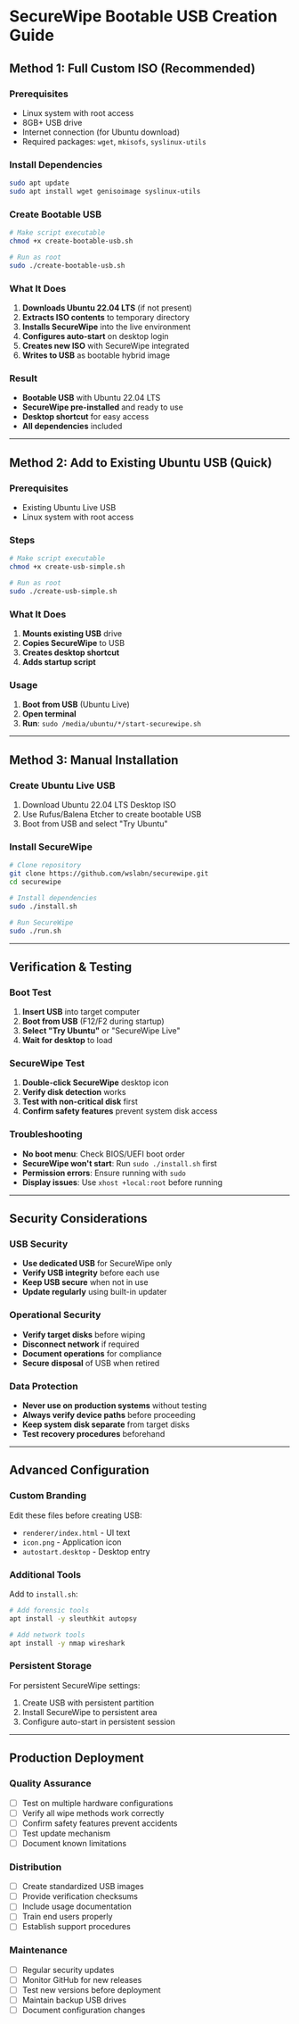 # SecureWipe Bootable USB Creation Guide

## Method 1: Full Custom ISO (Recommended)

### Prerequisites
- Linux system with root access
- 8GB+ USB drive
- Internet connection (for Ubuntu download)
- Required packages: `wget`, `mkisofs`, `syslinux-utils`

### Install Dependencies
```bash
sudo apt update
sudo apt install wget genisoimage syslinux-utils
```

### Create Bootable USB
```bash
# Make script executable
chmod +x create-bootable-usb.sh

# Run as root
sudo ./create-bootable-usb.sh
```

### What It Does
1. **Downloads Ubuntu 22.04 LTS** (if not present)
2. **Extracts ISO contents** to temporary directory
3. **Installs SecureWipe** into the live environment
4. **Configures auto-start** on desktop login
5. **Creates new ISO** with SecureWipe integrated
6. **Writes to USB** as bootable hybrid image

### Result
- **Bootable USB** with Ubuntu 22.04 LTS
- **SecureWipe pre-installed** and ready to use
- **Desktop shortcut** for easy access
- **All dependencies** included

---

## Method 2: Add to Existing Ubuntu USB (Quick)

### Prerequisites
- Existing Ubuntu Live USB
- Linux system with root access

### Steps
```bash
# Make script executable
chmod +x create-usb-simple.sh

# Run as root
sudo ./create-usb-simple.sh
```

### What It Does
1. **Mounts existing USB** drive
2. **Copies SecureWipe** to USB
3. **Creates desktop shortcut**
4. **Adds startup script**

### Usage
1. **Boot from USB** (Ubuntu Live)
2. **Open terminal**
3. **Run**: `sudo /media/ubuntu/*/start-securewipe.sh`

---

## Method 3: Manual Installation

### Create Ubuntu Live USB
1. Download Ubuntu 22.04 LTS Desktop ISO
2. Use Rufus/Balena Etcher to create bootable USB
3. Boot from USB and select "Try Ubuntu"

### Install SecureWipe
```bash
# Clone repository
git clone https://github.com/wslabn/securewipe.git
cd securewipe

# Install dependencies
sudo ./install.sh

# Run SecureWipe
sudo ./run.sh
```

---

## Verification & Testing

### Boot Test
1. **Insert USB** into target computer
2. **Boot from USB** (F12/F2 during startup)
3. **Select "Try Ubuntu"** or "SecureWipe Live"
4. **Wait for desktop** to load

### SecureWipe Test
1. **Double-click SecureWipe** desktop icon
2. **Verify disk detection** works
3. **Test with non-critical disk** first
4. **Confirm safety features** prevent system disk access

### Troubleshooting
- **No boot menu**: Check BIOS/UEFI boot order
- **SecureWipe won't start**: Run `sudo ./install.sh` first
- **Permission errors**: Ensure running with `sudo`
- **Display issues**: Use `xhost +local:root` before running

---

## Security Considerations

### USB Security
- **Use dedicated USB** for SecureWipe only
- **Verify USB integrity** before each use
- **Keep USB secure** when not in use
- **Update regularly** using built-in updater

### Operational Security
- **Verify target disks** before wiping
- **Disconnect network** if required
- **Document operations** for compliance
- **Secure disposal** of USB when retired

### Data Protection
- **Never use on production systems** without testing
- **Always verify device paths** before proceeding
- **Keep system disk separate** from target disks
- **Test recovery procedures** beforehand

---

## Advanced Configuration

### Custom Branding
Edit these files before creating USB:
- `renderer/index.html` - UI text
- `icon.png` - Application icon
- `autostart.desktop` - Desktop entry

### Additional Tools
Add to `install.sh`:
```bash
# Add forensic tools
apt install -y sleuthkit autopsy

# Add network tools
apt install -y nmap wireshark
```

### Persistent Storage
For persistent SecureWipe settings:
1. Create USB with persistent partition
2. Install SecureWipe to persistent area
3. Configure auto-start in persistent session

---

## Production Deployment

### Quality Assurance
- [ ] Test on multiple hardware configurations
- [ ] Verify all wipe methods work correctly
- [ ] Confirm safety features prevent accidents
- [ ] Test update mechanism
- [ ] Document known limitations

### Distribution
- [ ] Create standardized USB images
- [ ] Provide verification checksums
- [ ] Include usage documentation
- [ ] Train end users properly
- [ ] Establish support procedures

### Maintenance
- [ ] Regular security updates
- [ ] Monitor GitHub for new releases
- [ ] Test new versions before deployment
- [ ] Maintain backup USB drives
- [ ] Document configuration changes